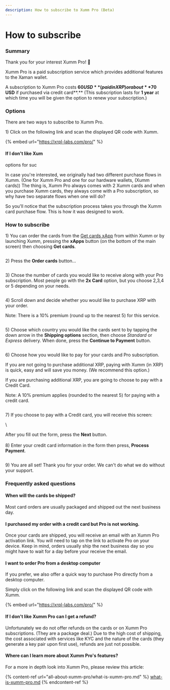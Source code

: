 ```yaml
---
description: How to subscribe to Xumm Pro (Beta)
---
```


# How to subscribe

### Summary

Thank you for your interest Xumm Pro! 🤗

Xumm Pro is a paid subscription service which provides additional features to the Xaman wallet.

A subscription to Xumm Pro costs **$60 USD** (paid in XRP) or about **$70 USD** if purchased via credit card**.** (This subscription lasts for **1 year** at which time you will be given the option to renew your subscription.)

### Options

There are two ways to subscribe to Xumm Pro.

1\) Click on the following link and scan the displayed QR code with Xumm. &#x20;

{% embed url="https://xrpl-labs.com/pro/" %}

#### If I don't like Xum



&#x20;options for suc



In case you're interested, we originally had two different purchase flows in Xumm. (One for Xumm Pro and one for our hardware wallets, (Xumm cards)) The thing is, Xumm Pro always comes with 2 Xumm cards and when you purchase Xumm cards, they always come with a Pro subscription, so why have two separate flows when one will do?&#x20;

So you'll notice that the subscription process takes you through the Xumm card purchase flow. This is how it was designed to work.&#x20;

### **How to subscribe**

1\) You can order the cards from the [Get cards xApp](https://xumm.app/detect/xapp:xumm.tangem-order) from within Xumm or by launching Xumm, pressing the **xApps** button (on the bottom of the main screen) then choosing **Get cards**.



<figure><img src="../.gitbook/assets/Get cards 1.png" alt=""><figcaption></figcaption></figure>

2\) Press the **Order cards** button...&#x20;

<figure><img src="../.gitbook/assets/image (3) (1) (1) (1) (1) (1) (1) (1) (1).png" alt=""><figcaption></figcaption></figure>

3\) Chose the number of cards you would like to receive along with your Pro subscription. Most people go with the **2x Card** option, but you choose 2,3,4 or 5 depending on your needs.&#x20;

<figure><img src="../.gitbook/assets/image (1) (1) (1) (1) (1) (1) (1) (1) (1) (1) (1) (1) (1) (1) (1) (1) (1) (1) (1) (1) (1) (1) (1) (1) (1) (1) (1) (1) (1) (1) (1) (1) (1).png" alt=""><figcaption></figcaption></figure>

4\) Scroll down and decide whether you would like to purchase XRP with your order.

Note: There is a 10% premium (round up to the nearest 5) for this service.

<figure><img src="../.gitbook/assets/image (1) (1) (1) (1) (1) (1) (1) (1) (1) (1) (1) (1) (1) (1) (1) (1) (1) (1) (1) (1) (1) (1) (1) (1) (1) (1) (1) (1) (1) (1) (1) (1) (1) (1).png" alt=""><figcaption></figcaption></figure>

5\) Choose which country you would like the cards sent to by tapping the down arrow in the **Shipping options** section, then choose _Standard_ or _Express_ delivery. When done, press the **Continue to Payment** button.

<figure><img src="../.gitbook/assets/image (2) (1) (1) (1) (1) (1) (1) (1) (1) (1) (1) (1) (1) (1) (1) (1) (1) (1).png" alt=""><figcaption></figcaption></figure>

6\) Choose how you would like to pay for your cards and Pro subscription.

If you are not going to purchase additional XRP, paying with Xumm (in XRP) is quick, easy and will save you money. (We recommend this option.)

If you are purchasing additional XRP, you are going to choose to pay with a Credit Card.

Note: A 10% premium applies (rounded to the nearest 5) for paying with a credit card.

<figure><img src="../.gitbook/assets/image (3) (1) (1) (1) (1) (1) (1) (1).png" alt=""><figcaption></figcaption></figure>

7\) If you choose to pay with a Credit card, you will receive this screen:

<img src="../.gitbook/assets/image (1) (1) (1) (1) (1) (1) (1) (1) (1) (1) (1) (1) (1) (1) (1) (1) (1) (1) (1) (1) (1) (1) (1) (1) (1) (1) (1) (1) (1) (1) (1) (1).png" alt="" data-size="original">\


After you fill out the form, press the **Next** button.\
\
8\) Enter your credit card information in the form then press, **Process Payment**.

<figure><img src="../.gitbook/assets/image (2) (1) (1) (1) (1) (1) (1) (1) (1) (1) (1) (1) (1) (1) (1) (1) (1).png" alt=""><figcaption></figcaption></figure>

9\) You are all set! Thank you for your order. We can't do what we do without your support.



### Frequently asked questions

#### When will the cards be shipped?

Most card orders are usually packaged and shipped out the next business day.&#x20;

#### &#x20;I purchased my order with a credit card but Pro is not working.

Once your cards are shipped, you will receive an email with an Xumm Pro activation link. You will need to tap on the link to activate Pro on your device. Keep in mind, orders usually ship the next business day so you might have to wait for a day before your receive the email.

#### I want to order Pro from a desktop computer

If you prefer, we also offer a quick way to purchase Pro directly from a desktop computer.

Simply click on the following link and scan the displayed QR code with Xumm. &#x20;

{% embed url="https://xrpl-labs.com/pro/" %}

#### If I don't like Xumm Pro can I get a refund?

Unfortunately we do not offer refunds on the cards or on Xumm Pro subscriptions. (They are a package deal.) Due to the high cost of shipping, the cost associated with services like KYC and the nature of the cards (they generate a key pair upon first use), refunds are just not possible.



#### Where can I learn more about Xumm Pro's features?

For a more in depth look into Xumm Pro, please review this article:

{% content-ref url="all-about-xumm-pro/what-is-xumm-pro.md" %}
[what-is-xumm-pro.md](all-about-xumm-pro/what-is-xumm-pro.md)
{% endcontent-ref %}
